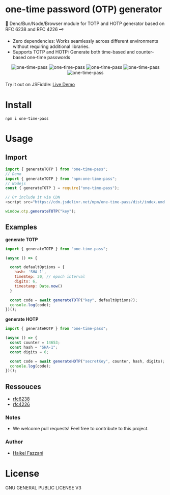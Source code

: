 # one-time password (OTP) generator

🔐 Deno/Bun/Node/Browser module for TOTP and HOTP generator based on
RFC 6238 and RFC 4226 🗝️

- Zero dependencies: Works seamlessly across different environments without requiring additional libraries.
- Supports TOTP and HOTP: Generate both time-based and counter-based one-time passwords

<div align="center" style="width:100%; text-align:center; margin-bottom:20px;">
  <img src="https://badgen.net/bundlephobia/minzip/one-time-pass" alt="one-time-pass" />
  <img src="https://badgen.net/bundlephobia/dependency-count/one-time-pass" alt="one-time-pass" />
  <img src="https://badgen.net/npm/v/one-time-pass" alt="one-time-pass" />
  <img src="https://badgen.net/npm/dt/one-time-pass" alt="one-time-pass" />
  <img src="https://data.jsdelivr.com/v1/package/npm/one-time-pass/badge" alt="one-time-pass"/>
</div>

Try it out on JSFiddle: [Live Demo](https://jsfiddle.net/HaikelFazzani/e5dz6g2x/2/)

# Install

```
npm i one-time-pass
```

# Usage

## Import

```js
import { generateTOTP } from "one-time-pass";
// Deno 
import { generateTOTP } from "npm:one-time-pass";
// Nodejs
const { generateTOTP } = require("one-time-pass");

// Or include it via CDN
<script src="https://cdn.jsdelivr.net/npm/one-time-pass/dist/index.umd.js"></script>

window.otp.generateTOTP("key");
```

## Examples

**generate TOTP**

```js
import { generateTOTP } from "one-time-pass";

(async () => {

  const defaultOptions = {
    hash: 'SHA-1',
    timeStep: 30, // epoch interval
    digits: 6,
    timestamp: Date.now()
  }

  const code = await generateTOTP("key", defaultOptions?);
  console.log(code);
})();
```

**generate HOTP**

```js
import { generateHOTP } from "one-time-pass";

(async () => {
  const counter = 14653;
  const hash = "SHA-1";
  const digits = 6;

  const code = await generateHOTP("secretKey", counter, hash, digits);
  console.log(code);
})();
```

## Ressouces

- [rfc6238](https://datatracker.ietf.org/doc/html/rfc6238)
- [rfc4226](https://datatracker.ietf.org/doc/html/rfc4226)

### Notes

- We welcome pull requests! Feel free to contribute to this project.

### Author

- [Haikel Fazzani](https://github.com/haikelfazzani)

# License

GNU GENERAL PUBLIC LICENSE V3
